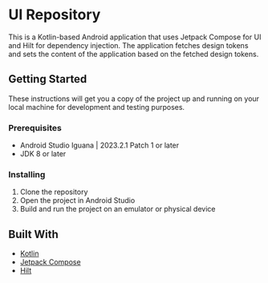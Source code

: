 # UI Repository

This is a Kotlin-based Android application that uses Jetpack Compose for UI and Hilt for dependency injection. The application fetches design tokens and sets the content of the application based on the fetched design tokens.

## Getting Started

These instructions will get you a copy of the project up and running on your local machine for development and testing purposes.

### Prerequisites

- Android Studio Iguana | 2023.2.1 Patch 1 or later
- JDK 8 or later

### Installing

1. Clone the repository
2. Open the project in Android Studio
3. Build and run the project on an emulator or physical device

## Built With

- [Kotlin](https://kotlinlang.org/)
- [Jetpack Compose](https://developer.android.com/jetpack/compose)
- [Hilt](https://dagger.dev/hilt/)